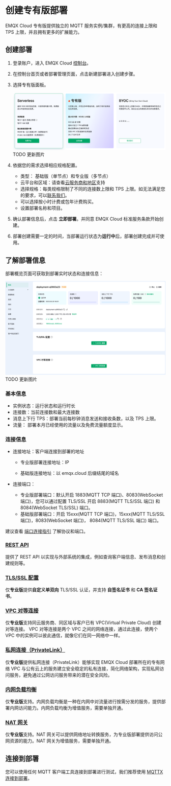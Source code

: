 # 创建专有版部署

EMQX Cloud 专有版提供独立的 MQTT 服务实例/集群，有更高的连接上限和 TPS 上限，并且拥有更多的扩展能力。

## 创建部署

1. 登录账户，进入 EMQX Cloud [控制台](https://cloud.emqx.com/console/)。

2. 在控制台首页或者部署管理页面，点击新建部署进入创建步骤。

3. 选择专有版面板。

   ![select_deployment_type](./_assets/create_serverless.png)
   TODO 更新图片

4. 依据您的需求选择相应规格配置。


   - 类型： 基础版（单节点）和专业版（多节点）
   - 云平台和区域：请查看[云服务商和地区](../price/plans.md#支持云服务商和地区)支持
   - 选择规格：每类规格限制了不同的连接数上限和 TPS 上限。如无法满足您的要求，可以[联系我们](https://www.emqx.com/zh/contact?product=cloud)。
   - 可以选择按小时计费或包年计费购买。
   - 设置部署名称和项目。

6. 确认部署信息后，点击 **立即部署**。并同意 EMQX Cloud 标准服务条款开始创建。

7. 部署创建需要一定的时间，当部署运行状态为**运行中**后，部署创建完成并可使用。


## 了解部署信息

部署概览页面可获取到部署实时状态和连接信息：

   ![dedicated](./_assets/dedicated_overview.png)
   TODO 更新图片

### 基本信息

* 实例状态：运行状态和运行时长
* 连接数：当前连接数和最大连接数
* 消息上下行 TPS：部署当前每秒钟消息发送和接收条数，以及 TPS 上限。
* 流量： 部署本月已经使用的流量以及免费流量额度显示。


### 连接信息
* 连接地址：客户端连接到部署的地址

  * 专业版部署连接地址：IP

  * 基础版连接地址：以 emqx.cloud 后缀结尾的域名

* 连接端口：

  * 专业版部署端口：默认开启 1883(MQTT TCP 端口)、8083(WebSocket 端口)，您可以通过配置 TLS/SSL 开启 8883(MQTT TLS/SSL 端口) 和 8084(WebSocket TLS/SSL) 端口。
  * 基础版部署端口：开启 15xxx(MQTT TCP 端口)，15xxx(MQTT TLS/SSL 端口)，8083(WebSocket 端口)， 8084(MQTT TLS/SSL 端口) 端口。

建议查看 [端口连接指引](../deployments/port_guide_dedicated.md) 了解协议和端口。


### [REST API](../api/introduction.md)

提供了 REST API 以实现与外部系统的集成，例如查询客户端信息、发布消息和创建规则等。


### [TLS/SSL 配置](../deployments/tls_ssl.md)

仅**专业版**提供**自定义单双向** TLS/SSL 认证，并支持 **自签名证书** 和 **CA 签名证书**。


### [VPC 对等连接](../deployments/vpc_peering.md)

仅**专业版**支持同云服务商、同区域与客户已有 VPC(Virtual Private Cloud) 创建对等连接。 VPC 对等连接是两个 VPC 之间的网络连接，通过此连接，使两个 VPC 中的实例可以彼此通信，就像它们在同一网络中一样。


### [私网连接（PrivateLink）](../deployments/privatelink.md)
仅**专业版**提供私网连接（PrivateLink）能够实现 EMQX Cloud 部署所在的专有网络 VPC 与公有云上的服务建立安全稳定的私有连接，简化网络架构，实现私网访问服务，避免通过公网访问服务带来的潜在安全风险。



### [内网负载均衡](../vas/intranet-lb.md)

仅**专业版**支持。内网负载均衡是一种在内网中对流量进行按需分发的服务，提供部署内网访问能力。内网负载均衡为增值服务，需要单独开通。


### [NAT 网关](../vas/nat-gateway.md)

仅**专业版**支持。NAT 网关可以提供网络地址转换服务，为专业版部署提供访问公网资源的能力。NAT 网关为增值服务，需要单独开通。


## 连接到部署

您可以使用任何 MQTT 客户端工具连接到部署进行测试，我们推荐使用 [MQTTX 连接到部署](../connect_to_deployments/mqttx.md)。




